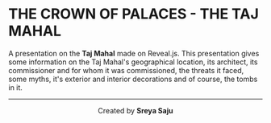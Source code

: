# THE CROWN OF PALACES - THE TAJ MAHAL

A presentation on the **Taj Mahal** made on Reveal.js. This presentation gives some information on the Taj Mahal's geographical location, its architect, its commissioner and for whom it was commissioned, the threats it faced, some myths,  it's exterior and interior decorations and of course, the tombs in it. 
<hr>
<p align="center">Created by <strong>Sreya Saju</strong></p>
